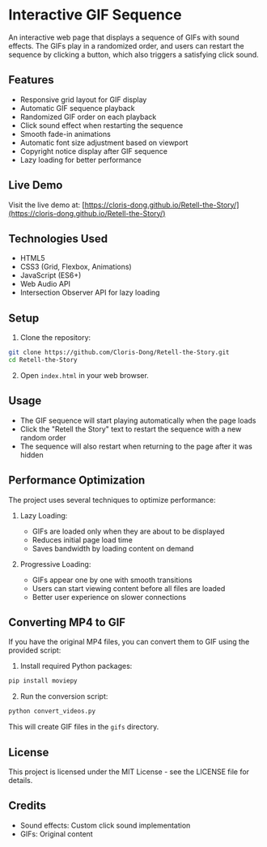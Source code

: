 # Interactive GIF Sequence

An interactive web page that displays a sequence of GIFs with sound effects. The GIFs play in a randomized order, and users can restart the sequence by clicking a button, which also triggers a satisfying click sound.

## Features

- Responsive grid layout for GIF display
- Automatic GIF sequence playback
- Randomized GIF order on each playback
- Click sound effect when restarting the sequence
- Smooth fade-in animations
- Automatic font size adjustment based on viewport
- Copyright notice display after GIF sequence
- Lazy loading for better performance

## Live Demo

Visit the live demo at: [https://cloris-dong.github.io/Retell-the-Story/](https://cloris-dong.github.io/Retell-the-Story/)

## Technologies Used

- HTML5
- CSS3 (Grid, Flexbox, Animations)
- JavaScript (ES6+)
- Web Audio API
- Intersection Observer API for lazy loading

## Setup

1. Clone the repository:
```bash
git clone https://github.com/Cloris-Dong/Retell-the-Story.git
cd Retell-the-Story
```

2. Open `index.html` in your web browser.

## Usage

- The GIF sequence will start playing automatically when the page loads
- Click the "Retell the Story" text to restart the sequence with a new random order
- The sequence will also restart when returning to the page after it was hidden

## Performance Optimization

The project uses several techniques to optimize performance:

1. Lazy Loading:
   - GIFs are loaded only when they are about to be displayed
   - Reduces initial page load time
   - Saves bandwidth by loading content on demand

2. Progressive Loading:
   - GIFs appear one by one with smooth transitions
   - Users can start viewing content before all files are loaded
   - Better user experience on slower connections

## Converting MP4 to GIF

If you have the original MP4 files, you can convert them to GIF using the provided script:

1. Install required Python packages:
```bash
pip install moviepy
```

2. Run the conversion script:
```bash
python convert_videos.py
```

This will create GIF files in the `gifs` directory.

## License

This project is licensed under the MIT License - see the LICENSE file for details.

## Credits

- Sound effects: Custom click sound implementation
- GIFs: Original content 